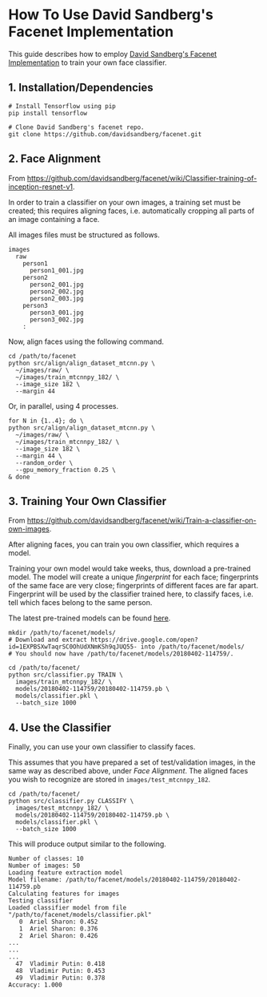 # How To Use David Sandberg's Facenet Implementation

This guide describes how to employ [David Sandberg's Facenet Implementation](https://github.com/davidsandberg/facenet/) to train your own face classifier.

## 1. Installation/Dependencies

```
# Install Tensorflow using pip
pip install tensorflow

# Clone David Sandberg's facenet repo.
git clone https://github.com/davidsandberg/facenet.git
```

## 2. Face Alignment

From https://github.com/davidsandberg/facenet/wiki/Classifier-training-of-inception-resnet-v1.

In order to train a classifier on your own images, a training set must be created;
this requires aligning faces, i.e. automatically cropping all parts of an image containing a face.

All images files must be structured as follows.

```
images
  raw
    person1
      person1_001.jpg
    person2
      person2_001.jpg
      person2_002.jpg
      person2_003.jpg
    person3
      person3_001.jpg
      person3_002.jpg
    :
```

Now, align faces using the following command.

```
cd /path/to/facenet
python src/align/align_dataset_mtcnn.py \
  ~/images/raw/ \
  ~/images/train_mtcnnpy_182/ \
  --image_size 182 \
  --margin 44
```

Or, in parallel, using 4 processes.

```
for N in {1..4}; do \
python src/align/align_dataset_mtcnn.py \
  ~/images/raw/ \
  ~/images/train_mtcnnpy_182/ \
  --image_size 182 \
  --margin 44 \
  --random_order \
  --gpu_memory_fraction 0.25 \
& done
```

## 3. Training Your Own Classifier

From https://github.com/davidsandberg/facenet/wiki/Train-a-classifier-on-own-images.

After aligning faces, you can train you own classifier, which requires a model.

Training your own model would take weeks, thus, download a pre-trained model.
The model will create a unique *fingerprint* for each face;
fingerprints of the same face are very close; fingerprints of different faces are far apart.
Fingerprint will be used by the classifier trained here, to classify faces, i.e. tell which faces belong to the same person.

The latest pre-trained models can be found [here](https://github.com/davidsandberg/facenet#pre-trained-models).

```
mkdir /path/to/facenet/models/
# Download and extract https://drive.google.com/open?id=1EXPBSXwTaqrSC0OhUdXNmKSh9qJUQ55- into /path/to/facenet/models/
# You should now have /path/to/facenet/models/20180402-114759/.
```

```
cd /path/to/facenet/
python src/classifier.py TRAIN \
  images/train_mtcnnpy_182/ \
  models/20180402-114759/20180402-114759.pb \
  models/classifier.pkl \
  --batch_size 1000
```

## 4. Use the Classifier

Finally, you can use your own classifier to classify faces.

This assumes that you have prepared a set of test/validation images,
in the same way as described above, under *Face Alignment*.
The aligned faces you wish to recognize are stored in `images/test_mtcnnpy_182`.

```
cd /path/to/facenet/
python src/classifier.py CLASSIFY \
  images/test_mtcnnpy_182/ \
  models/20180402-114759/20180402-114759.pb \
  models/classifier.pkl \
  --batch_size 1000
```

This will produce output similar to the following.

```
Number of classes: 10
Number of images: 50
Loading feature extraction model
Model filename: /path/to/facenet/models/20180402-114759/20180402-114759.pb
Calculating features for images
Testing classifier
Loaded classifier model from file "/path/to/facenet/models/classifier.pkl"
   0  Ariel Sharon: 0.452
   1  Ariel Sharon: 0.376
   2  Ariel Sharon: 0.426
...
...
...
  47  Vladimir Putin: 0.418
  48  Vladimir Putin: 0.453
  49  Vladimir Putin: 0.378
Accuracy: 1.000
```
